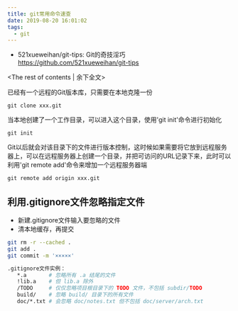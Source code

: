 ```yaml
---
title: git常用命令速查
date: 2019-08-20 16:01:02
tags:
  - git
---
```


* 521xueweihan/git-tips: Git的奇技淫巧  
https://github.com/521xueweihan/git-tips

<!-- more -->
<The rest of contents | 余下全文>


已经有一个远程的Git版本库，只需要在本地克隆一份
``` shell
git clone xxx.git 
```

当本地创建了一个工作目录，可以进入这个目录，使用'git init'命令进行初始化
``` shell
git init
```

Git以后就会对该目录下的文件进行版本控制，这时候如果需要将它放到远程服务器上，可以在远程服务器上创建一个目录，并把可访问的URL记录下来，此时可以利用'git remote add'命令来增加一个远程服务器端
``` shell
git remote add origin xxx.git
```



## 利用.gitignore文件忽略指定文件

* 新建.gitignore文件输入要忽略的文件
* 清本地缓存，再提交
``` bash
git rm -r --cached .
git add .
git commit -m '×××××'
```

``` bash
.gitignore文件实例：
   *.a       # 忽略所有 .a 结尾的文件  
   !lib.a    # 但 lib.a 除外  
   /TODO     # 仅仅忽略项目根目录下的 TODO 文件，不包括 subdir/TODO  
   build/    # 忽略 build/ 目录下的所有文件  
   doc/*.txt # 会忽略 doc/notes.txt 但不包括 doc/server/arch.txt  
```






